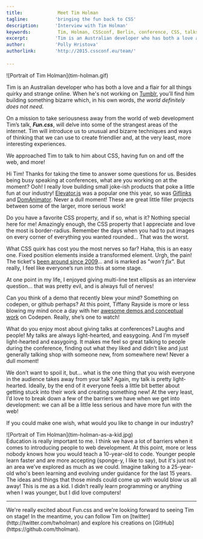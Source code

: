 ```yaml
---
title:             Meet Tim Holman 
tagline:          'bringing the fun back to CSS'
description:      'Interview with Tim Holman'
keywords:          Tim, Holman, CSSconf, Berlin, conference, CSS, talks, Fun
excerpt:          'Tim is an Australian developer who has both a love and a flair for all things quirky and strange online. In his talk, Fun.css, Tim will introduce us to unusual and bizarre techniques and ways of thinking that we can use to create friendlier and, at the very least, more interesting experiences on the web.'
author:           'Polly Hristova'
authorlink:       'http://2015.cssconf.eu/team/'

---
```


<div class="blog-img blog-img--center">
  ![Portrait of Tim Holman](tim-holman.gif)
</div>

Tim is an Australian developer who has both a love and a flair for all things quirky and strange online. When he's not working on [Tumblr](https://www.tumblr.com/), you'll find him building something bizarre which, in his own words, *the world definitely does not need*. 

On a mission to take seriousness away from the world of web development Tim’s talk, **_Fun.css_**, will delve into some of the strangest areas of the internet. Tim will introduce us to unusual and bizarre techniques and ways of thinking that we can use to create friendlier and, at the very least, more interesting experiences.

We approached Tim to talk to him about CSS, having fun on and off the web, and more!

<span class="strong-border">Hi Tim! Thanks for taking the time to answer some questions for us. Besides being busy speaking at conferences, what are you working on at the moment?</span>
Ooh! I really love building small joke-ish products that poke a little fun at our industry! [Elevator.js](https://github.com/tholman/elevator.js) was a popular one this year, so was [Giflinks](https://github.com/tholman/giflinks) and [DomAnimator](https://github.com/tholman/dom-animator). Never a dull moment! These are great little filler projects between some of the larger, more serious work! 

<span class="strong-border">Do you have a favorite CSS property, and if so, what is it?</span>
Nothing special here for me! Amazingly enough, the CSS property that I appreciate and love the most is border-radius. Remember the days when you had to put images on every corner of everything you wanted rounded... That was the worst.

<span class="strong-border">What CSS quirk has cost you the most nerves so far?</span>
Haha, this is an easy one. Fixed position elements inside a transformed element. Urgh, the pain! The ticket's [been around since 2009](https://code.google.com/p/chromium/issues/detail?id=20574)… and is marked as "*won’t fix*". But really, I feel like everyone’s run into this at some stage.

At one point in my life, I enjoyed giving multi-line text ellipsis as an interview question… that was pretty evil, and is always full of nerves!

<span class="strong-border">Can you think of a demo that recently blew your mind? Something on codepen, or github perhaps?</span>
At this point, Tiffany Rayside is more or less blowing my mind once a day with her [awesome demos and conceptual work](http://codepen.io/tmrDevelops/) on Codepen. Really, she’s one to watch!

<span class="strong-border">What do you enjoy most about giving talks at conferences?</span>
Laughs and people! My talks are always light-hearted, and easygoing. And I’m myself light-hearted and easygoing. It makes me feel so great talking to people during the conference, finding out what they liked and didn’t like and just generally talking shop with someone new, from somewhere new! Never a dull moment!

<span class="strong-border">We don’t want to spoil it, but… what is the one thing that you wish everyone in the audience takes away from your talk?</span>
Again, my talk is pretty light-hearted. Ideally, by the end of it everyone feels a little bit better about getting stuck into their work and creating something new! At the very least, I’d love to break down a few of the barriers we have when we get into development: we can all be a little less serious and have more fun with the web!

<span class="strong-border">If you could make one wish, what would you like to change in our industry?</span> 
<div class="blog-img blog-img--left">
  ![Portrait of Tim Holman](tim-holman-as-a-kid.jpg)
</div>
Education is really important to me. I think we have a lot of barriers when it comes to introducing people to web development. At this point, more or less nobody knows how you would teach a 10-year-old to code. Younger people learn faster and are more accepting (sponge-y, I like to say), but it's just not an area we’ve explored as much as we could. Imagine talking to a 25-year-old who's been learning and evolving under guidance for the last 15 years. The ideas and things that those minds could come up with would blow us all away! This is me as a kid. I didn’t really learn programming or anything when I was younger, but I did love computers!
<hr>
We're really excited about Fun.css and we're looking forward to seeing Tim on stage! In the meantime, you can follow Tim on [twitter](http://twitter.com/twholman) and explore his creations on [GitHub](https://github.com/tholman). 
